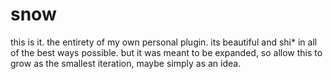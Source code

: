 # snow
this is it. the entirety of my own personal plugin. its beautiful and shi* in all of the best ways possible. but it was meant to be expanded, so allow this to grow as the smallest iteration, maybe simply as an idea.
